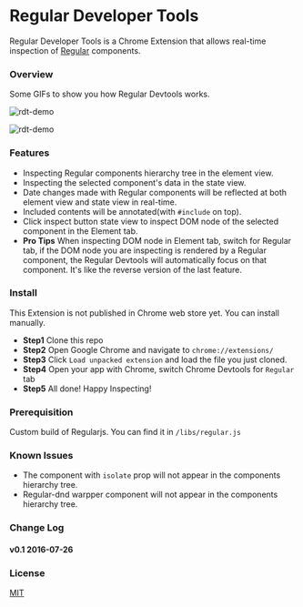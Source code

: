 # Regular Developer Tools

Regular Developer Tools is a Chrome Extension that allows real-time inspection of [Regular](http://regularjs.github.io/) components.

### Overview

Some GIFs to show you how Regular Devtools works.


![rdt-demo](https://raw.githubusercontent.com/zxc0328/regular-devtools/master/gifs/rdt_demo_ss.gif)

![rdt-demo](https://raw.githubusercontent.com/zxc0328/regular-devtools/master/gifs/rdt_demo_dom_ss.gif)

### Features

+ Inspecting Regular components hierarchy tree in the element view.
+ Inspecting the selected component's data in the state view.
+ Date changes made with Regular components will be reflected at both element view and state view in real-time.
+ Included contents will be annotated(with `#include` on top).
+ Click inspect button state view to inspect DOM node of the selected component in the Element tab.
+ **Pro Tips** When inspecting DOM node in Element tab, switch for Regular tab, if the DOM node you are inspecting is rendered by a Regular component, the Regular Devtools will automatically focus on that component. It's like the reverse version of the last feature.


### Install

This Extension is not published in Chrome web store yet. You can install manually.

+ **Step1** Clone this repo 
+ **Step2** Open Google Chrome and navigate to `chrome://extensions/`  
+ **Step3** Click `Load unpacked extension` and load the file you just cloned.  
+ **Step4** Open your app with Chrome, switch Chrome Devtools for `Regular`  tab  
+ **Step5** All done! Happy Inspecting!

### Prerequisition

Custom build of Regularjs. You can find it in `/libs/regular.js`


### Known Issues

+ The component with `isolate` prop will not appear in the components hierarchy tree.
+ Regular-dnd warpper component will not appear in the components hierarchy tree.

### Change Log

#### v0.1 2016-07-26


### License

[MIT](https://github.com/regularjs/regular-devtools/blob/master/LICENSE)

